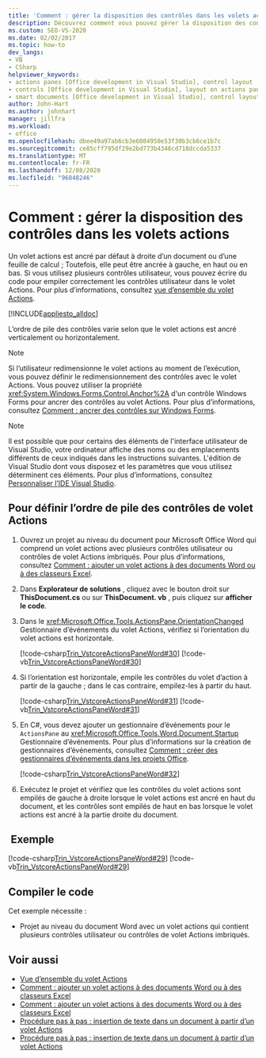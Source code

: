 ```yaml
---
title: 'Comment : gérer la disposition des contrôles dans les volets actions'
description: Découvrez comment vous pouvez gérer la disposition des contrôles dans les volets actions en écrivant du code pour empiler correctement les contrôles utilisateur.
ms.custom: SEO-VS-2020
ms.date: 02/02/2017
ms.topic: how-to
dev_langs:
- VB
- CSharp
helpviewer_keywords:
- actions panes [Office development in Visual Studio], control layout
- controls [Office development in Visual Studio], layout on actions panes
- smart documents [Office development in Visual Studio], control layout
author: John-Hart
ms.author: johnhart
manager: jillfra
ms.workload:
- office
ms.openlocfilehash: dbee49a97ab6cb3e6084950e53f30b3cb6ce1b7c
ms.sourcegitcommit: ce85cff795df29e2bd773b4346cd718dccda5337
ms.translationtype: MT
ms.contentlocale: fr-FR
ms.lasthandoff: 12/08/2020
ms.locfileid: "96848246"
---
```

# <a name="how-to-manage-control-layout-on-actions-panes"></a>Comment : gérer la disposition des contrôles dans les volets actions
  Un volet actions est ancré par défaut à droite d’un document ou d’une feuille de calcul ; Toutefois, elle peut être ancrée à gauche, en haut ou en bas. Si vous utilisez plusieurs contrôles utilisateur, vous pouvez écrire du code pour empiler correctement les contrôles utilisateur dans le volet Actions. Pour plus d’informations, consultez [vue d’ensemble du volet Actions](../vsto/actions-pane-overview.md).

 [!INCLUDE[appliesto_alldoc](../vsto/includes/appliesto-alldoc-md.md)]

 L’ordre de pile des contrôles varie selon que le volet actions est ancré verticalement ou horizontalement.

> [!NOTE]
> Si l’utilisateur redimensionne le volet actions au moment de l’exécution, vous pouvez définir le redimensionnement des contrôles avec le volet Actions. Vous pouvez utiliser la propriété <xref:System.Windows.Forms.Control.Anchor%2A> d'un contrôle Windows Forms pour ancrer des contrôles au volet Actions. Pour plus d’informations, consultez [Comment : ancrer des contrôles sur Windows Forms](/dotnet/framework/winforms/controls/how-to-anchor-controls-on-windows-forms).

> [!NOTE]
> Il est possible que pour certains des éléments de l'interface utilisateur de Visual Studio, votre ordinateur affiche des noms ou des emplacements différents de ceux indiqués dans les instructions suivantes. L'édition de Visual Studio dont vous disposez et les paramètres que vous utilisez déterminent ces éléments. Pour plus d’informations, consultez [Personnaliser l’IDE Visual Studio](../ide/personalizing-the-visual-studio-ide.md).

## <a name="to-set-the-stack-order-of-the-actions-pane-controls"></a>Pour définir l’ordre de pile des contrôles de volet Actions

1. Ouvrez un projet au niveau du document pour Microsoft Office Word qui comprend un volet actions avec plusieurs contrôles utilisateur ou contrôles de volet Actions imbriqués. Pour plus d’informations, consultez [Comment : ajouter un volet actions à des documents Word ou à des classeurs Excel](../vsto/how-to-add-an-actions-pane-to-word-documents-or-excel-workbooks.md).

2. Dans **Explorateur de solutions** , cliquez avec le bouton droit sur **ThisDocument.cs** ou sur **ThisDocument. vb** , puis cliquez sur **afficher le code**.

3. Dans le <xref:Microsoft.Office.Tools.ActionsPane.OrientationChanged> Gestionnaire d’événements du volet Actions, vérifiez si l’orientation du volet actions est horizontale.

     [!code-csharp[Trin_VstcoreActionsPaneWord#30](../vsto/codesnippet/CSharp/Trin_VstcoreActionsPaneWordCS/ThisDocument.cs#30)]
     [!code-vb[Trin_VstcoreActionsPaneWord#30](../vsto/codesnippet/VisualBasic/Trin_VstcoreActionsPaneWordVB/ThisDocument.vb#30)]

4. Si l’orientation est horizontale, empile les contrôles du volet d’action à partir de la gauche ; dans le cas contraire, empilez-les à partir du haut.

     [!code-csharp[Trin_VstcoreActionsPaneWord#31](../vsto/codesnippet/CSharp/Trin_VstcoreActionsPaneWordCS/ThisDocument.cs#31)]
     [!code-vb[Trin_VstcoreActionsPaneWord#31](../vsto/codesnippet/VisualBasic/Trin_VstcoreActionsPaneWordVB/ThisDocument.vb#31)]

5. En C#, vous devez ajouter un gestionnaire d’événements pour le `ActionsPane` au <xref:Microsoft.Office.Tools.Word.Document.Startup> Gestionnaire d’événements. Pour plus d’informations sur la création de gestionnaires d’événements, consultez [Comment : créer des gestionnaires d’événements dans les projets Office](../vsto/how-to-create-event-handlers-in-office-projects.md).

     [!code-csharp[Trin_VstcoreActionsPaneWord#32](../vsto/codesnippet/CSharp/Trin_VstcoreActionsPaneWordCS/ThisDocument.cs#32)]

6. Exécutez le projet et vérifiez que les contrôles du volet actions sont empilés de gauche à droite lorsque le volet actions est ancré en haut du document, et les contrôles sont empilés de haut en bas lorsque le volet actions est ancré à la partie droite du document.

## <a name="example"></a> Exemple
 [!code-csharp[Trin_VstcoreActionsPaneWord#29](../vsto/codesnippet/CSharp/Trin_VstcoreActionsPaneWordCS/ThisDocument.cs#29)]
 [!code-vb[Trin_VstcoreActionsPaneWord#29](../vsto/codesnippet/VisualBasic/Trin_VstcoreActionsPaneWordVB/ThisDocument.vb#29)]

## <a name="compile-the-code"></a>Compiler le code
 Cet exemple nécessite :

- Projet au niveau du document Word avec un volet actions qui contient plusieurs contrôles utilisateur ou contrôles de volet Actions imbriqués.

## <a name="see-also"></a>Voir aussi
- [Vue d’ensemble du volet Actions](../vsto/actions-pane-overview.md)
- [Comment : ajouter un volet actions à des documents Word ou à des classeurs Excel](../vsto/how-to-add-an-actions-pane-to-word-documents-or-excel-workbooks.md)
- [Comment : ajouter un volet actions à des documents Word ou à des classeurs Excel](../vsto/how-to-add-an-actions-pane-to-word-documents-or-excel-workbooks.md)
- [Procédure pas à pas : insertion de texte dans un document à partir d’un volet Actions](../vsto/walkthrough-inserting-text-into-a-document-from-an-actions-pane.md)
- [Procédure pas à pas : insertion de texte dans un document à partir d’un volet Actions](../vsto/walkthrough-inserting-text-into-a-document-from-an-actions-pane.md)
